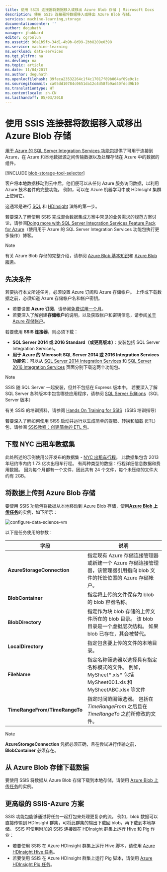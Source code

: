 ```yaml
---
title: 使用 SSIS 连接器将数据移入或移出 Azure Blob 存储 | Microsoft Docs
description: 使用 SSIS 连接器将数据移入或移出 Azure Blob 存储。
services: machine-learning,storage
documentationcenter: ''
author: deguhath
manager: jhubbard
editor: cgronlun
ms.assetid: 96a1b5fb-34d1-4b9b-8d99-2bb8289e0398
ms.service: machine-learning
ms.workload: data-services
ms.tgt_pltfrm: na
ms.devlang: na
ms.topic: article
ms.date: 11/04/2017
ms.author: deguhath
ms.openlocfilehash: 39feca23532264c1f4c17017f89b064af09e9c1c
ms.sourcegitcommit: ca05dd10784c0651da12c4d58fb9ad40fdcd9b10
ms.translationtype: HT
ms.contentlocale: zh-CN
ms.lasthandoff: 05/03/2018
---
```

# <a name="move-data-to-or-from-azure-blob-storage-using-ssis-connectors"></a>使用 SSIS 连接器将数据移入或移出 Azure Blob 存储
[用于 Azure 的 SQL Server Integration Services 功能包](https://msdn.microsoft.com/library/mt146770.aspx)提供了可用于连接到 Azure，在 Azure 和本地数据源之间传输数据以及处理存储在 Azure 中的数据的组件。

[!INCLUDE [blob-storage-tool-selector](../../../includes/machine-learning-blob-storage-tool-selector.md)]

客户将本地数据移动到云中后，他们便可以从任何 Azure 服务访问数据，以利用 Azure 技术套件的完整功能。 例如，可以在 Azure 机器学习中或 HDInsight 集群上使用它。

这通常是进行 [SQL](sql-walkthrough.md) 和 [HDInsight](hive-walkthrough.md) 演练的第一步。

若要深入了解使用 SSIS 完成混合数据集成方案中常见的业务需求的规范方案讨论，请参阅[Doing more with SQL Server Integration Services Feature Pack for Azure](http://blogs.msdn.com/b/ssis/archive/2015/06/25/doing-more-with-sql-server-integration-services-feature-pack-for-azure.aspx)（使用用于 Azure 的 SQL Server Integration Services 功能包执行更多操作）博客。

> [!NOTE]
> 有关 Azure Blob 存储的完整介绍，请参阅 [Azure Blob 基本知识](../../storage/blobs/storage-dotnet-how-to-use-blobs.md)和 [Azure Blob 服务](https://msdn.microsoft.com/library/azure/dd179376.aspx)。
> 
> 

## <a name="prerequisites"></a>先决条件
若要执行本文所述任务，必须设置 Azure 订阅和 Azure 存储帐户。 上传或下载数据之前，必须知道 Azure 存储帐户名和帐户密钥。

* 若要设置 **Azure 订阅**，请参阅[免费试用一个月](https://azure.microsoft.com/pricing/free-trial/)。
* 若要深入了解创建**存储帐户**的说明，以及获取帐户和密钥信息，请参阅[关于 Azure 存储帐户](../../storage/common/storage-create-storage-account.md)。

若要使用 **SSIS 连接器**，则必须下载：

* **SQL Server 2014 或 2016 Standard（或更高版本）**：安装包括 SQL Server Integration Services。
* **用于 Azure 的 Microsoft SQL Server 2014 或 2016 Integration Services 功能包**：可以从 [SQL Server 2014 Integration Services](http://www.microsoft.com/download/details.aspx?id=47366) 和 [SQL Server 2016 Integration Services](https://www.microsoft.com/download/details.aspx?id=49492) 页面分别下载这两个功能包。

> [!NOTE]
> SSIS 随 SQL Server 一起安装，但并不包括在 Express 版本中。 若要深入了解 SQL Server 各种版本中包含哪些应用程序，请参阅 [SQL Server Editions](http://www.microsoft.com/en-us/server-cloud/products/sql-server-editions/)（SQL Server 版本）
> 
> 

有关 SSIS 的培训资料，请参阅 [Hands On Training for SSIS](http://www.microsoft.com/download/details.aspx?id=20766)（SSIS 培训指导）

若要深入了解如何使用 SISS 启动并运行以生成简单的提取、转换和加载 (ETL) 包，请参阅 [SSIS教程：创建简单的 ETL 包](https://msdn.microsoft.com/library/ms169917.aspx)。

## <a name="download-nyc-taxi-dataset"></a>下载 NYC 出租车数据集
此处所述的示例使用公开发布的数据集 - [NYC 出租车行程](http://www.andresmh.com/nyctaxitrips/)。 此数据集包含 2013 年纽约市内约 1.73 亿次出租车行程。 有两种类型的数据：行程详细信息数据和费用数据。 因为每个月都有一个文件，因此共有 24 个文件，每个未压缩的文件大约有 2GB。

## <a name="upload-data-to-azure-blob-storage"></a>将数据上传到 Azure Blob 存储
要使用 SSIS 功能包将数据从本地移动到 Azure Blob 存储，使用[**Azure Blob 上传任务**](https://msdn.microsoft.com/library/mt146776.aspx)的实例，如下所示：

![configure-data-science-vm](./media/move-data-to-azure-blob-using-ssis/ssis-azure-blob-upload-task.png)

以下是任务使用的参数：

| 字段 | 说明 |
| --- | --- |
| **AzureStorageConnection** |指定现有 Azure 存储连接管理器或新建一个 Azure 存储连接管理器，该管理器引用指向 blob 文件的托管位置的 Azure 存储帐户。 |
| **BlobContainer** |指定将上传的文件保存为 blob 的 blob 容器名称。 |
| **BlobDirectory** |指定作为块 blob 存储的上传文件所在的 blob 目录。 该 blob 目录是一个虚拟层次结构。 如果 blob 已存在，其会被替代。 |
| **LocalDirectory** |指定包含要上传的文件的本地目录。 |
| **FileName** |指定名称筛选器以选择具有指定名称模式的文件。 例如，MySheet\*.xls\* 包括 MySheet001.xls 和 MySheetABC.xlsx 等文件 |
| **TimeRangeFrom/TimeRangeTo** |指定时间范围筛选器。 包括在 *TimeRangeFrom* 之后且在 *TimeRangeTo* 之前所修改的文件。 |

> [!NOTE]
> **AzureStorageConnection** 凭据必须正确，且在尝试进行传输之前，**BlobContainer** 必须存在。
> 
> 

## <a name="download-data-from-azure-blob-storage"></a>从 Azure Blob 存储下载数据
要使用 SSIS 将数据从 Azure Blob 存储下载到本地存储，请使用 [Azure Blob 上传任务](https://msdn.microsoft.com/library/mt146779.aspx)的实例。

## <a name="more-advanced-ssis-azure-scenarios"></a>更高级的 SSIS-Azure 方案
SSIS 功能包能够通过将任务一起打包来处理更复杂的流。 例如，blob 数据可以直接传输到 HDInsight 群集，可将此群集的输出下载回 blob，再下载到本地存储。 SSIS 可使用附加的 SSIS 连接器在 HDInsight 群集上运行 Hive 和 Pig 作业：

* 若要使用 SSIS 在 Azure HDInsight 群集上运行 Hive 脚本，请使用 [Azure HDInsight Hive 任务](https://msdn.microsoft.com/library/mt146771.aspx)。
* 若要使用 SSIS 在 Azure HDInsight 群集上运行 Pig 脚本，请使用 [Azure HDInsight Pig 任务](https://msdn.microsoft.com/library/mt146781.aspx)。

